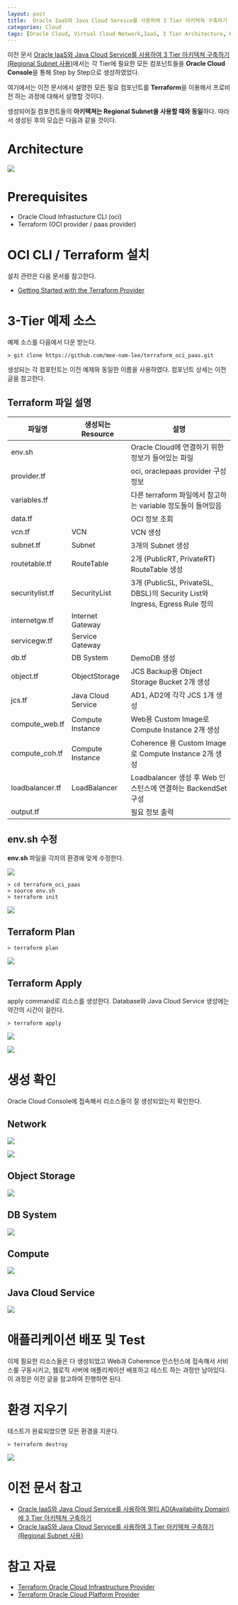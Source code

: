 ```yaml
---
layout: post
title:  Oracle IaaS와 Java Cloud Service를 사용하여 3 Tier 아키텍쳐 구축하기 (Terraform을 통한 Provision)
categories: Cloud
tags: [Oracle Cloud, Virtual Cloud Network,IaaS, 3 Tier Architecture, HA, Java Cloud Service, Terraform] 
---
```


이전 문서 [Oracle IaaS와 Java Cloud Service를 사용하여 3 Tier 아키텍쳐 구축하기 (Regional Subnet 사용)](/cloud/2019/basic-3tier-arch-regional/)에서는 각 Tier에 필요한 모든 컴포넌트들을 **Oracle Cloud Console**을 통해 Step by Step으로 생성하였었다.

여기에서는 이전 문서에서 설명한 모든 필요 컴포넌트를 **Terraform**을 이용해서 프로비전 하는 과정에 대해서 설명할 것이다.

생성되어질 컴포컨트들의 **아키텍쳐는 Regional Subnet을 사용할 때와 동일**하다. 따라서 생성된 후의 모습은 다음과 같을 것이다.

# Architecture

![](/assets/images/3tier/regional/architecture.png)

# Prerequisites

- Oracle Cloud Infrastucture CLI (oci)
- Terraform (OCI provider / paas provider)

# OCI CLI / Terraform 설치

설치 관련은 다음 문서를 참고한다. 

 - [Getting Started with the Terraform Provider](https://docs.cloud.oracle.com/iaas/Content/API/SDKDocs/terraformgetstarted.htm)


# 3-Tier 예제 소스 

예제 소스를 다음에서 다운 받는다.

```
> git clone https://github.com/mee-nam-lee/terraform_oci_paas.git
```

생성되는 각 컴포턴트는 이전 예제와 동일한 이름을 사용하였다. 컴포넌트 상세는 이전 글을 참고한다.

## Terraform 파일 설명

| 파일명        | 생성되는 Resource    | 설명     |
|-------------|--------------------| --------|
| env.sh      |                    | Oracle Cloud에 연결하기 위한 정보가 들어있는 파일 |
| provider.tf |                    | oci, oraclepaas provider 구성 정보 |
| variables.tf |                   | 다른 terraform 파일에서 참고하는 variable 정도들이 들어있음 |
| data.tf      |                   | OCI 정보 조회 |
| vcn.tf       | VCN               | VCN 생성 |
| subnet.tf    | Subnet            | 3개의 Subnet 생성 |
| routetable.tf | RouteTable       | 2개 (PublicRT, PrivateRT) RouteTable 생성 |
| securitylist.tf  | SecurityList     | 3개 (PublicSL, PrivateSL, DBSL)의 Security List와 Ingress, Egress Rule 정의 |
| internetgw.tf  | Internet Gateway   |     |
| servicegw.tf   | Service Gateway    |     |
| db.tf          | DB System          | DemoDB 생성 |
| object.tf      | ObjectStorage      | JCS Backup용 Object Storage Bucket 2개 생성 |
| jcs.tf         | Java Cloud Service | AD1, AD2에 각각 JCS 1개 생성 |
| compute_web.tf | Compute Instance   | Web용 Custom Image로 Compute Instance 2개 생성 |
| compute_coh.tf | Compute Instance   | Coherence 용 Custom Image로 Compute Instance 2개 생성 |
| loadbalancer.tf | LoadBalancer      | Loadbalancer 생성 후 Web 인스턴스에 연결하는 BackendSet 구성 |
| output.tf       |                   | 필요 정보 출력 |

## env.sh 수정

**env.sh** 파일을 각자의 환경에 맞게 수정한다.

![](/assets/images/3tier/terraform/01_env_sh.png)


```
> cd terraform_oci_paas
> source env.sh
> terraform init
```
![](/assets/images/3tier/terraform/01_terraform_init.png)


## Terraform Plan

```
> terraform plan
```

![](/assets/images/3tier/terraform/02_terraform_plan.png)

## Terraform Apply

apply command로 리소스를 생성한다. Database와 Java Cloud Service 생성에는 약간의 시간이 걸린다.

```
> terraform apply
```

![](/assets/images/3tier/terraform/03_apply.png)

![](/assets/images/3tier/terraform/04_apply.png)

# 생성 확인

Oracle Cloud Console에 접속해서 리소스들이 잘 생성되었는지 확인한다.

## Network

![](/assets/images/3tier/terraform/05_network.png)

![](/assets/images/3tier/terraform/06_loadbalancer.png)

## Object Storage

![](/assets/images/3tier/terraform/07_object.png)

## DB System

![](/assets/images/3tier/terraform/08_db.png)

## Compute

![](/assets/images/3tier/terraform/09_compute.png)

## Java Cloud Service

![](/assets/images/3tier/terraform/10_jcs.png)

# 애플리케이션 배포 및 Test

이제 필요한 리소스들은 다 생성되었고 
Web과 Coherence 인스턴스에 접속해서 서비스를 구동시키고, 웹로직 서버에 애플리케이션 배포하고 테스트 하는 과정만 남아있다.
이 과정은 이전 글을 참고하여 진행하면 된다.

# 환경 지우기

테스트가 완료되었으면 모든 환경을 지운다.

```
> terraform destroy
```

![](/assets/images/3tier/terraform/11_destroy.png)

# 이전 문서 참고

- [Oracle IaaS와 Java Cloud Service를 사용하여 멀티 AD(Availability Domain)에 3 Tier 아키텍쳐 구축하기](/cloud/2019/basic-3tier-arch/)
- [Oracle IaaS와 Java Cloud Service를 사용하여 3 Tier 아키텍쳐 구축하기 (Regional Subnet 사용)](/cloud/2019/basic-3tier-arch-regional/)

# 참고 자료

- [Terraform Oracle Cloud Infrastructure Provider](https://www.terraform.io/docs/providers/oci/)
- [Terraform Oracle Cloud Platform Provider](https://www.terraform.io/docs/providers/oraclepaas/index.html)
